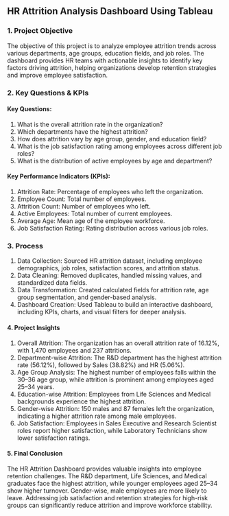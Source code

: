 ## HR Attrition Analysis Dashboard Using Tableau

### 1. Project Objective
The objective of this project is to analyze employee attrition trends across various departments, age groups, education fields, and job roles. The dashboard provides HR teams with actionable insights to identify key factors driving attrition, helping organizations develop retention strategies and improve employee satisfaction.

### 2. Key Questions & KPIs
#### Key Questions:
1. What is the overall attrition rate in the organization?
2. Which departments have the highest attrition?
3. How does attrition vary by age group, gender, and education field?
4. What is the job satisfaction rating among employees across different job roles?
5. What is the distribution of active employees by age and department?

#### Key Performance Indicators (KPIs):
1. Attrition Rate: Percentage of employees who left the organization.
2. Employee Count: Total number of employees.
3. Attrition Count: Number of employees who left.
4. Active Employees: Total number of current employees.
5. Average Age: Mean age of the employee workforce.
6. Job Satisfaction Rating: Rating distribution across various job roles.

### 3. Process
1. Data Collection: Sourced HR attrition dataset, including employee demographics, job roles, satisfaction scores, and attrition status.
2. Data Cleaning: Removed duplicates, handled missing values, and standardized data fields.
3. Data Transformation: Created calculated fields for attrition rate, age group segmentation, and gender-based analysis.
4. Dashboard Creation: Used Tableau to build an interactive dashboard, including KPIs, charts, and visual filters for deeper analysis.

#### 4. Project Insights
1. Overall Attrition: The organization has an overall attrition rate of 16.12%, with 1,470 employees and 237 attritions.
2. Department-wise Attrition: The R&D department has the highest attrition rate (56.12%), followed by Sales (38.82%) and HR (5.06%).
3. Age Group Analysis: The highest number of employees falls within the 30–36 age group, while attrition is prominent among employees aged 25–34 years.
4. Education-wise Attrition: Employees from Life Sciences and Medical backgrounds experience the highest attrition.
5. Gender-wise Attrition: 150 males and 87 females left the organization, indicating a higher attrition rate among male employees.
6. Job Satisfaction: Employees in Sales Executive and Research Scientist roles report higher satisfaction, while Laboratory Technicians show lower satisfaction ratings.

#### 5. Final Conclusion
The HR Attrition Dashboard provides valuable insights into employee retention challenges. The R&D department, Life Sciences, and Medical graduates face the highest attrition, while younger employees aged 25–34 show higher turnover. Gender-wise, male employees are more likely to leave. Addressing job satisfaction and retention strategies for high-risk groups can significantly reduce attrition and improve workforce stability.


